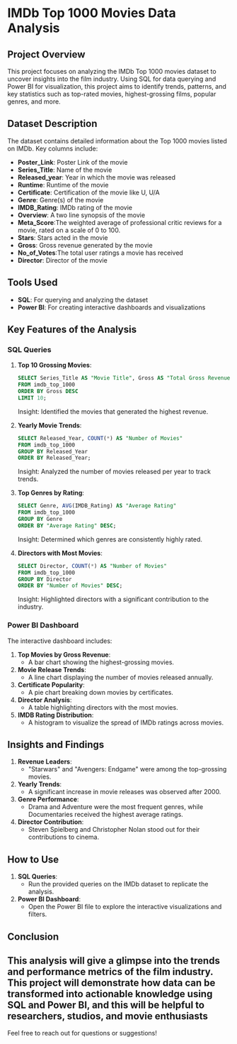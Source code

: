 # IMDb Top 1000 Movies Data Analysis

## Project Overview
This project focuses on analyzing the IMDb Top 1000 movies dataset to uncover insights into the film industry. Using SQL for data querying and Power BI for visualization, this project  aims to identify trends, patterns, and key statistics such as top-rated movies, highest-grossing films, popular genres, and more.

## Dataset Description
The dataset contains detailed information about the Top 1000 movies listed on IMDb. Key columns include:
- **Poster_Link**: Poster Link of the movie
- **Series_Title**: Name of the movie
- **Released_year**: Year in which the movie was released
- **Runtime**: Runtime of the movie
- **Certificate**: Certification of the movie like U, U/A
- **Genre**: Genre(s) of the movie
- **IMDB_Rating**: IMDb rating of the movie
- **Overview**: A two line synopsis of the movie
- **Meta_Score**:The  weighted average of professional critic reviews for a movie, rated on a scale of 0 to 100.
- **Stars**: Stars acted in the movie
- **Gross**: Gross revenue generated by the movie
- **No_of_Votes**:The total user ratings a movie has received
- **Director**: Director of the movie

## Tools Used
- **SQL**: For querying and analyzing the dataset
- **Power BI**: For creating interactive dashboards and visualizations

## Key Features of the Analysis
### SQL Queries
1. **Top 10 Grossing Movies**:
   ```sql
   SELECT Series_Title AS "Movie Title", Gross AS "Total Gross Revenue"
   FROM imdb_top_1000
   ORDER BY Gross DESC
   LIMIT 10;
   ```
   Insight: Identified the movies that generated the highest revenue.

2. **Yearly Movie Trends**:
   ```sql
   SELECT Released_Year, COUNT(*) AS "Number of Movies"
   FROM imdb_top_1000
   GROUP BY Released_Year
   ORDER BY Released_Year;
   ```
   Insight: Analyzed the number of movies released per year to track trends.

3. **Top Genres by Rating**:
   ```sql
   SELECT Genre, AVG(IMDB_Rating) AS "Average Rating"
   FROM imdb_top_1000
   GROUP BY Genre
   ORDER BY "Average Rating" DESC;
   ```
   Insight: Determined which genres are consistently highly rated.

4. **Directors with Most Movies**:
   ```sql
   SELECT Director, COUNT(*) AS "Number of Movies"
   FROM imdb_top_1000
   GROUP BY Director
   ORDER BY "Number of Movies" DESC;
   ```
   Insight: Highlighted directors with a significant contribution to the industry.

### Power BI Dashboard
The interactive dashboard includes:
1. **Top Movies by Gross Revenue**:
   - A bar chart showing the highest-grossing movies.
2. **Movie Release Trends**:
   - A line chart displaying the number of movies released annually.
3. **Certificate Popularity**:
   - A pie chart breaking down movies by certificates.
4. **Director Analysis**:
   - A table highlighting directors with the most movies.
5. **IMDB Rating Distribution**:
   - A histogram to visualize the spread of IMDb ratings across movies.

## Insights and Findings
1. **Revenue Leaders**:
   - "Starwars" and "Avengers: Endgame" were among the top-grossing movies.
2. **Yearly Trends**:
   - A significant increase in movie releases was observed after 2000.
3. **Genre Performance**:
   - Drama and Adventure were the most frequent genres, while Documentaries received the highest average ratings.
4. **Director Contribution**:
   - Steven Spielberg and Christopher Nolan stood out for their contributions to cinema.

## How to Use
1. **SQL Queries**:
   - Run the provided queries on the IMDb dataset to replicate the analysis.
2. **Power BI Dashboard**:
   - Open the Power BI file to explore the interactive visualizations and filters.

## Conclusion
This analysis will give a glimpse into the trends and performance metrics of the film industry. This project will demonstrate how data can be transformed into actionable knowledge using SQL and Power BI, and this will be helpful to researchers, studios, and movie enthusiasts 
---
Feel free to reach out for questions or suggestions!

